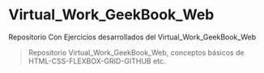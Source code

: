 # Virtual_Work_GeekBook_Web
Repositorio Con Ejercicios desarrollados del Virtual_Work_GeekBook_Web

>Repositorio Virtual_Work_GeekBook_Web, conceptos básicos de HTML-CSS-FLEXBOX-GRID-GITHUB etc.  
 


